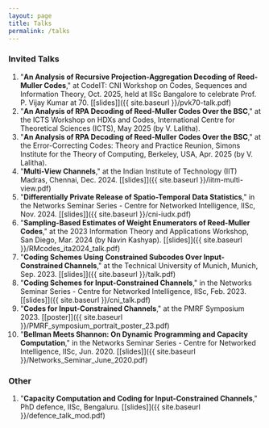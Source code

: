 ```yaml
---
layout: page
title: Talks
permalink: /talks
---
```


### Invited Talks
1. "**An Analysis of Recursive Projection-Aggregation Decoding of Reed-Muller Codes**," at CodeIT: CNI Workshop on Codes, Sequences and Information Theory, Oct. 2025, held at IISc Bangalore to celebrate Prof. P. Vijay Kumar at 70. [[slides]]({{ site.baseurl }}/pvk70-talk.pdf)
2. "**An Analysis of RPA Decoding of Reed-Muller Codes Over the BSC**," at the ICTS Workshop on HDXs and Codes, International Centre for Theoretical Sciences (ICTS), May 2025 (by V. Lalitha).
3. "**An Analysis of RPA Decoding of Reed-Muller Codes Over the BSC**," at the Error-Correcting Codes: Theory and Practice Reunion, Simons Institute for the Theory of Computing, Berkeley, USA, Apr. 2025 (by V. Lalitha).
4. "**Multi-View Channels**," at the Indian Institute of Technology (IIT) Madras, Chennai, Dec. 2024. [[slides]]({{ site.baseurl }}/iitm-multi-view.pdf)
5. "**Differentially Private Release of Spatio-Temporal Data Statistics**," in the Networks Seminar Series - Centre for Networked Intelligence, IISc, Nov. 2024. [[slides]]({{ site.baseurl }}/cni-iudx.pdf)
6. "**Sampling-Based Estimates of Weight Enumerators of Reed-Muller Codes**," at the 2023 Information Theory and Applications Workshop, San Diego, Mar. 2024 (by Navin Kashyap). [[slides]]({{ site.baseurl }}/RMcodes_ita2024_talk.pdf)
7. "**Coding Schemes Using Constrained Subcodes Over Input-Constrained Channels**," at the Technical University of Munich, Munich, Sep. 2023. [[slides]]({{ site.baseurl }}/talk.pdf)
8. "**Coding Schemes for Input-Constrained Channels**," in the Networks Seminar Series - Centre for Networked Intelligence, IISc, Feb. 2023. [[slides]]({{ site.baseurl }}/cni_talk.pdf)
9. "**Codes for Input-Constrained Channels**," at the PMRF Symposium 2023. [[poster]]({{ site.baseurl }}/PMRF_symposium_portrait_poster_23.pdf)
10. "**Bellman Meets Shannon: On Dynamic Programming and Capacity Computation**," in the Networks Seminar Series - Centre for Networked Intelligence, IISc, Jun. 2020. [[slides]]({{ site.baseurl }}/Networks_Seminar_June_2020.pdf)

### Other
1. "**Capacity Computation and Coding for Input-Constrained Channels**," PhD defence, IISc, Bengaluru. [[slides]]({{ site.baseurl }}/defence_talk_mod.pdf)
   
